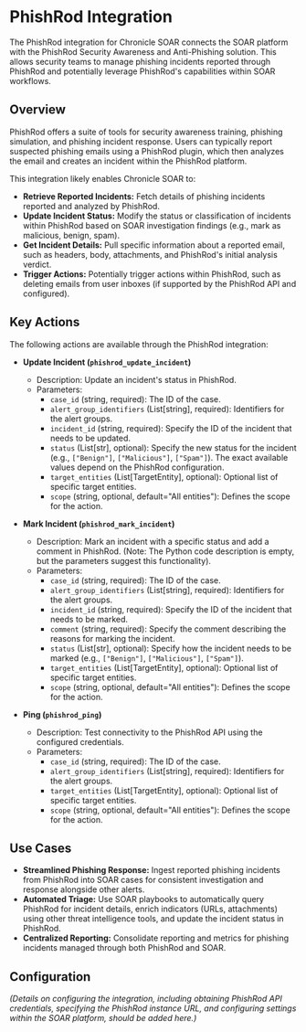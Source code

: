 # PhishRod Integration

The PhishRod integration for Chronicle SOAR connects the SOAR platform with the PhishRod Security Awareness and Anti-Phishing solution. This allows security teams to manage phishing incidents reported through PhishRod and potentially leverage PhishRod's capabilities within SOAR workflows.

## Overview

PhishRod offers a suite of tools for security awareness training, phishing simulation, and phishing incident response. Users can typically report suspected phishing emails using a PhishRod plugin, which then analyzes the email and creates an incident within the PhishRod platform.

This integration likely enables Chronicle SOAR to:

*   **Retrieve Reported Incidents:** Fetch details of phishing incidents reported and analyzed by PhishRod.
*   **Update Incident Status:** Modify the status or classification of incidents within PhishRod based on SOAR investigation findings (e.g., mark as malicious, benign, spam).
*   **Get Incident Details:** Pull specific information about a reported email, such as headers, body, attachments, and PhishRod's initial analysis verdict.
*   **Trigger Actions:** Potentially trigger actions within PhishRod, such as deleting emails from user inboxes (if supported by the PhishRod API and configured).

## Key Actions

The following actions are available through the PhishRod integration:

*   **Update Incident (`phishrod_update_incident`)**
    *   Description: Update an incident's status in PhishRod.
    *   Parameters:
        *   `case_id` (string, required): The ID of the case.
        *   `alert_group_identifiers` (List[string], required): Identifiers for the alert groups.
        *   `incident_id` (string, required): Specify the ID of the incident that needs to be updated.
        *   `status` (List[str], optional): Specify the new status for the incident (e.g., `["Benign"]`, `["Malicious"]`, `["Spam"]`). The exact available values depend on the PhishRod configuration.
        *   `target_entities` (List[TargetEntity], optional): Optional list of specific target entities.
        *   `scope` (string, optional, default="All entities"): Defines the scope for the action.

*   **Mark Incident (`phishrod_mark_incident`)**
    *   Description: Mark an incident with a specific status and add a comment in PhishRod. (Note: The Python code description is empty, but the parameters suggest this functionality).
    *   Parameters:
        *   `case_id` (string, required): The ID of the case.
        *   `alert_group_identifiers` (List[string], required): Identifiers for the alert groups.
        *   `incident_id` (string, required): Specify the ID of the incident that needs to be marked.
        *   `comment` (string, required): Specify the comment describing the reasons for marking the incident.
        *   `status` (List[str], optional): Specify how the incident needs to be marked (e.g., `["Benign"]`, `["Malicious"]`, `["Spam"]`).
        *   `target_entities` (List[TargetEntity], optional): Optional list of specific target entities.
        *   `scope` (string, optional, default="All entities"): Defines the scope for the action.

*   **Ping (`phishrod_ping`)**
    *   Description: Test connectivity to the PhishRod API using the configured credentials.
    *   Parameters:
        *   `case_id` (string, required): The ID of the case.
        *   `alert_group_identifiers` (List[string], required): Identifiers for the alert groups.
        *   `target_entities` (List[TargetEntity], optional): Optional list of specific target entities.
        *   `scope` (string, optional, default="All entities"): Defines the scope for the action.

## Use Cases

*   **Streamlined Phishing Response:** Ingest reported phishing incidents from PhishRod into SOAR cases for consistent investigation and response alongside other alerts.
*   **Automated Triage:** Use SOAR playbooks to automatically query PhishRod for incident details, enrich indicators (URLs, attachments) using other threat intelligence tools, and update the incident status in PhishRod.
*   **Centralized Reporting:** Consolidate reporting and metrics for phishing incidents managed through both PhishRod and SOAR.

## Configuration

*(Details on configuring the integration, including obtaining PhishRod API credentials, specifying the PhishRod instance URL, and configuring settings within the SOAR platform, should be added here.)*
